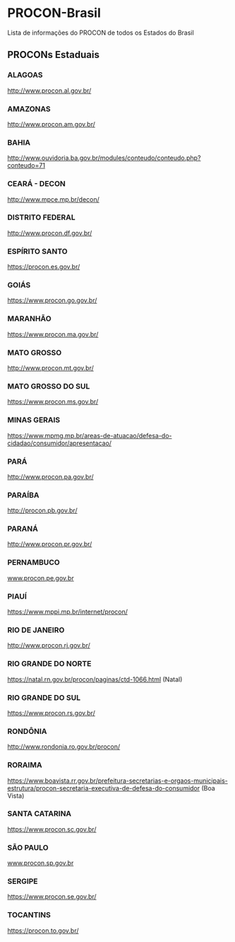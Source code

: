 # PROCON-Brasil
Lista de informações do PROCON de todos os Estados do Brasil

## PROCONs Estaduais

### ALAGOAS
http://www.procon.al.gov.br/

### AMAZONAS
http://www.procon.am.gov.br/

### BAHIA
http://www.ouvidoria.ba.gov.br/modules/conteudo/conteudo.php?conteudo=71

### CEARÁ - DECON
http://www.mpce.mp.br/decon/

### DISTRITO FEDERAL
http://www.procon.df.gov.br/

### ESPÍRITO SANTO
https://procon.es.gov.br/

### GOIÁS
https://www.procon.go.gov.br/

### MARANHÃO
https://www.procon.ma.gov.br/

### MATO GROSSO
http://www.procon.mt.gov.br/

### MATO GROSSO DO SUL
https://www.procon.ms.gov.br/

### MINAS GERAIS
https://www.mpmg.mp.br/areas-de-atuacao/defesa-do-cidadao/consumidor/apresentacao/

### PARÁ
http://www.procon.pa.gov.br/

### PARAÍBA
http://procon.pb.gov.br/

### PARANÁ
http://www.procon.pr.gov.br/

### PERNAMBUCO
www.procon.pe.gov.br

### PIAUÍ
https://www.mppi.mp.br/internet/procon/

### RIO DE JANEIRO
http://www.procon.rj.gov.br/

### RIO GRANDE DO NORTE
https://natal.rn.gov.br/procon/paginas/ctd-1066.html (Natal)

### RIO GRANDE DO SUL
https://www.procon.rs.gov.br/

### RONDÔNIA
http://www.rondonia.ro.gov.br/procon/

### RORAIMA
https://www.boavista.rr.gov.br/prefeitura-secretarias-e-orgaos-municipais-estrutura/procon-secretaria-executiva-de-defesa-do-consumidor (Boa Vista)

### SANTA CATARINA
https://www.procon.sc.gov.br/

### SÃO PAULO
www.procon.sp.gov.br

### SERGIPE
https://www.procon.se.gov.br/

### TOCANTINS
https://procon.to.gov.br/
